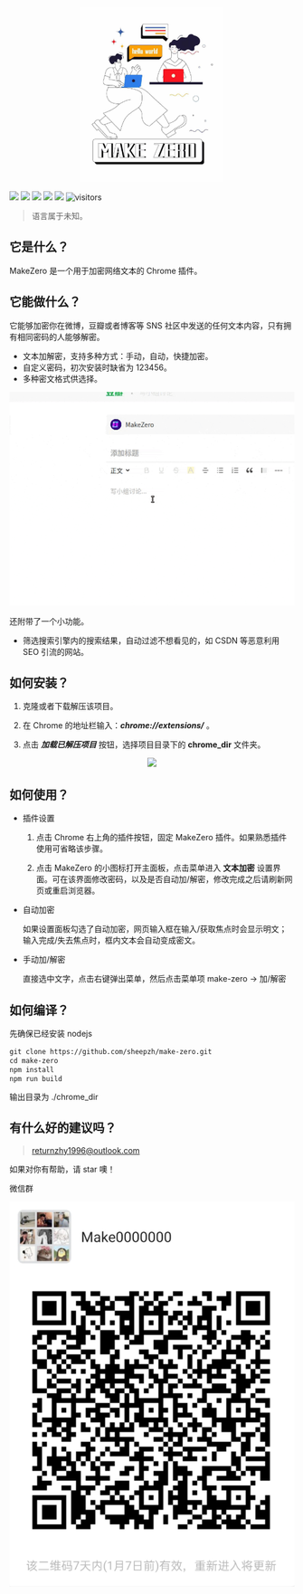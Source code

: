 <div align="center">
	<img src="./doc/img/banner.jpeg" width="50%">
</div>

<!-- # MAKE-ZERO -->

[![](https://img.shields.io/badge/chrome-extension-red?style=flat-square)](chrome://extensions/)
[![](https://img.shields.io/github/license/sheepzh/make-zero?style=flat-square)](https://github.com/sheepzh/make-zero/blob/main/LICENSE)
[![](https://img.shields.io/badge/license-Anti%20996-blue?style=flat-square)](https://github.com/996icu/996.ICU)
[![](https://img.shields.io/github/v/release/sheepzh/make-zero?style=flat-square)](https://github.com/sheepzh/make-zero/releases)
[![](https://img.shields.io/github/release-date/sheepzh/make-zero?style=flat-square)](https://github.com/sheepzh/make-zero/releases)
![visitors](https://visitor-badge.glitch.me/badge?page_id=sheepzh.make-zero)

> 语言属于未知。

## 它是什么？

MakeZero 是一个用于加密网络文本的 Chrome 插件。


## 它能做什么？

它能够加密你在微博，豆瓣或者博客等 SNS 社区中发送的任何文本内容，只有拥有相同密码的人能够解密。

+ 文本加解密，支持多种方式：手动，自动，快捷加密。
+ 自定义密码，初次安装时缺省为 123456。
+ 多种密文格式供选择。

<div align="center">
  <img src="./doc/img/use-in-douban.gif">
</div>

还附带了一个小功能。

+ 筛选搜索引擎内的搜索结果，自动过滤不想看见的，如 CSDN 等恶意利用 SEO 引流的网站。

## 如何安装？

1. 克隆或者下载解压该项目。

2. 在 Chrome 的地址栏输入：***chrome://extensions/*** 。

3. 点击 ***加载已解压项目*** 按钮，选择项目目录下的 **chrome_dir** 文件夹。

<div align=center>
  <img src="./doc/img/install.gif" />
</div>

## 如何使用？

+ 插件设置

  1. 点击 Chrome 右上角的插件按钮，固定 MakeZero 插件。如果熟悉插件使用可省略该步骤。

  2. 点击 MakeZero 的小图标打开主面板，点击菜单进入 **文本加密** 设置界面。可在该界面修改密码，以及是否自动加/解密，修改完成之后请刷新网页或重启浏览器。

+ 自动加密

  如果设置面板勾选了自动加密，网页输入框在输入/获取焦点时会显示明文；输入完成/失去焦点时，框内文本会自动变成密文。

+ 手动加/解密
  
  直接选中文字，点击右键弹出菜单，然后点击菜单项 make-zero -> 加/解密

## 如何编译？

先确保已经安装 nodejs

```shell
git clone https://github.com/sheepzh/make-zero.git
cd make-zero
npm install
npm run build
```
输出目录为 ./chrome_dir

## 有什么好的建议吗？

> returnzhy1996@outlook.com


如果对你有帮助，请 star 噢！  

微信群

![Image text](./doc/img/qrcode.jpg)
